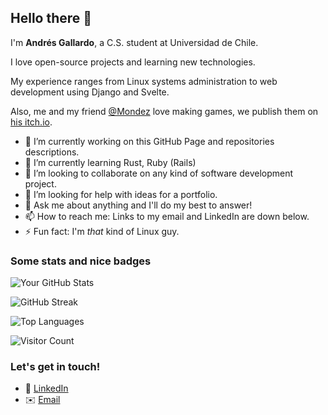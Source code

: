 ## Hello there 👋

I'm **Andrés Gallardo**, a C.S. student at Universidad de Chile.

I love open-source projects and learning new technologies.

My experience ranges from Linux systems administration to web development using Django and Svelte.

Also, me and my friend [@Mondez](https://github.com/Mondez115) love making games, we publish them on [his itch.io](https://mondez.itch.io/).

- 🔭 I’m currently working on this GitHub Page and repositories descriptions.
- 🌱 I’m currently learning Rust, Ruby (Rails)
- 👯 I’m looking to collaborate on any kind of software development project.
- 🤔 I’m looking for help with ideas for a portfolio.
- 💬 Ask me about anything and I'll do my best to answer!
- 📫 How to reach me: Links to my email and LinkedIn are down below.
- ⚡ Fun fact: I'm *that* kind of Linux guy.

### Some stats and nice badges

![Your GitHub Stats](https://github-readme-stats.vercel.app/api?username=AsessionGuy&show_icons=true&include_all_commits=true&theme=transparent)

![GitHub Streak](https://github-readme-streak-stats.herokuapp.com/?user=AsessionGuy&theme=transparent)

![Top Languages](https://github-readme-stats.vercel.app/api/top-langs/?username=AsessionGuy&hide_progress=true&theme=transparent)

![Visitor Count](https://komarev.com/ghpvc/?username=AsessionGuy)

### Let's get in touch!

- 💼 [LinkedIn](https://www.linkedin.com/in/angallar/)
- ✉️ [Email](mailto:angallar@dcc.uchile.cl)
